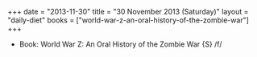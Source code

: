 +++
date = "2013-11-30"
title = "30 November 2013 (Saturday)"
layout = "daily-diet"
books = ["world-war-z-an-oral-history-of-the-zombie-war"]
+++


* Book: World War Z: An Oral History of the Zombie War {S} /f/